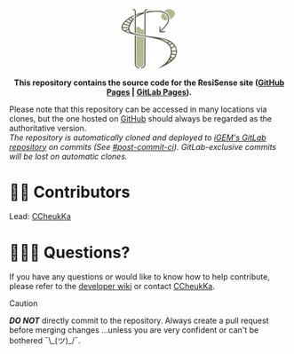 <div align="center">

<picture>
    <source width="100px" media="(prefers-color-scheme: dark)" srcset="https://raw.githubusercontent.com/ResiSense/ResiSense.github.io/main/assets/logos/resisense/ResiSense%20Brown%20Logo.svg">
    <source width="100px" media="(prefers-color-scheme: light)" srcset="https://raw.githubusercontent.com/ResiSense/ResiSense.github.io/main/assets/logos/resisense/ResiSense%20Green%20Logo.svg">
    <img width="100px" src="https://raw.githubusercontent.com/ResiSense/ResiSense.github.io/main/assets/logos/resisense/ResiSense%20Green%20Logo.svg">
</picture>

**This repository contains the source code for the ResiSense site ([GitHub Pages](https://resisense.github.io) | [GitLab Pages](https://2024.igem.wiki/hongkong-cuhk)).**  

</div>

Please note that this repository can be accessed in many locations via clones, but the one hosted on [GitHub](https://github.com/ResiSense/ResiSense.github.io) should always be regarded as the authoritative version.  
*The repository is automatically cloned and deployed to [iGEM's GitLab repository](https://gitlab.igem.org/2024/hongkong-cuhk) on commits (See [#post-commit-ci](/DEV-WIKI.md#post-commit-ci)). GitLab-exclusive commits will be lost on automatic clones.*  

# ✍🏻 Contributors
Lead: [CCheukKa](https://github.com/CCheukKa)

# 🙋🏻‍♂️ Questions?
If you have any questions or would like to know how to help contribute, please refer to the [developer wiki](/DEV-WIKI.md) or contact [CCheukKa](https://github.com/CCheukKa).  

> [!CAUTION]  
> ***DO NOT*** directly commit to the repository. Always create a pull request before merging changes ...unless you are very confident or can't be bothered ¯\\\_(ツ)\_/¯.  